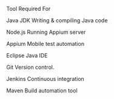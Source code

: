 
Tool                               Required For 

Java JDK                           Writing & compiling Java code 

Node.js                            Running Appium server 

Appium                             Mobile test automation 

Eclipse                            Java IDE 

Git                                Version control. 

Jenkins                           Continuous integration 

Maven                             Build automation tool 


